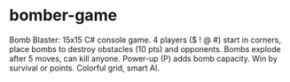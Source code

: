 # bomber-game
Bomb Blaster: 15x15 C# console game. 4 players ($ ! @ #) start in corners, place bombs to destroy obstacles (10 pts) and opponents. Bombs explode after 5 moves, can kill anyone. Power-up (P) adds bomb capacity. Win by survival or points. Colorful grid, smart AI.
